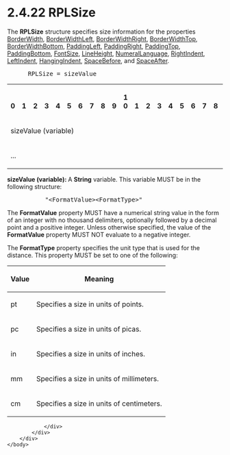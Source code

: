 <html dir="LTR" xmlns:mshelp="http://msdn.microsoft.com/mshelp" xmlns:ddue="http://ddue.schemas.microsoft.com/authoring/2003/5" xmlns:xlink="http://www.w3.org/1999/xlink" xmlns:tool="http://www.microsoft.com/tooltip">
    <head>
        <meta http-equiv="Content-Type" content="text/html; CHARSET=utf-8"></meta>
        <meta name="save" content="history"></meta>
        <title>2.4.22 RPLSize</title>
        <xml>
            <mshelp:toctitle title="2.4.22 RPLSize"></mshelp:toctitle>
            <mshelp:rltitle title="[MS-RPL]: RPLSize"></mshelp:rltitle>
            <mshelp:keyword index="A" term="7d5e716b-a059-4bd9-9462-0309243f7204"></mshelp:keyword>
            <mshelp:attr name="DCSext.ContentType" value="open specification"></mshelp:attr>
            <mshelp:attr name="AssetID" value="7d5e716b-a059-4bd9-9462-0309243f7204"></mshelp:attr>
            <mshelp:attr name="TopicType" value="kbRef"></mshelp:attr>
            <mshelp:attr name="DCSext.Title" value="[MS-RPL]: RPLSize" />
        </xml>
    </head>
    <body>
        <div id="header">
            <h1 class="heading">2.4.22 RPLSize</h1>
        </div>
        <div id="mainSection">
            <div id="mainBody">
                <div id="allHistory" class="saveHistory"></div>
                <div id="sectionSection0" class="section" name="collapseableSection">
                    

<p>The <b>RPLSize</b> structure specifies size information for
the properties <a href="b1a40301-fa1f-4d34-b0e5-34b5e50dca71.html">BorderWidth</a>,
<a href="60732633-c963-4222-94c5-7d9f0ecef094.html">BorderWidthLeft</a>, <a href="64d5b81c-4303-4daa-93ef-4515bd777638.html">BorderWidthRight</a>, <a href="3e1d46a6-8ddb-4037-8a78-b5b0ec2ce518.html">BorderWidthTop</a>, <a href="9f647bbe-2ea3-48a5-80d0-7f91ac01c421.html">BorderWidthBottom</a>, <a href="c10d4b65-8708-4ae0-ba2c-1404f9382426.html">PaddingLeft</a>, <a href="feb63278-7a81-4be8-81ae-4ed366f1605d.html">PaddingRight</a>, <a href="177e46cf-68b2-4edd-aa31-26b45ea67e98.html">PaddingTop</a>, <a href="8ded4865-8288-4fa0-9b2e-ffbb597452bf.html">PaddingBottom</a>, <a href="d15ae92a-da26-4ea8-b3ee-067436e9104b.html">FontSize</a>, <a href="9245b929-8069-494d-a284-10cc138fc73b.html">LineHeight</a>, <a href="3e22c20b-37ef-4dfe-bbcc-211114f45ad9.html">NumeralLanguage</a>, <a href="87063fe1-2139-422a-80de-47d6f710d59b.html">RightIndent</a>, <a href="4b807519-fe1b-4d9b-bd27-b484fec814b2.html">LeftIndent</a>, <a href="ebcf76fd-7a49-4b92-8628-05a303b4b3b1.html">HangingIndent</a>, <a href="373409b2-38d6-47f2-8769-571fd820f3ba.html">SpaceBefore</a>, and <a href="7482a298-55f7-4580-844c-5d7b66abbcaf.html">SpaceAfter</a>.</p>

<dl>
<dd>
<div><pre> RPLSize = sizeValue
</pre></div>
</dd></dl>

<table>
 <tr>
  <th><p><br>0</p></th>
  <th><p><br>1</p></th>
  <th><p><br>2</p></th>
  <th><p><br>3</p></th>
  <th><p><br>4</p></th>
  <th><p><br>5</p></th>
  <th><p><br>6</p></th>
  <th><p><br>7</p></th>
  <th><p><br>8</p></th>
  <th><p><br>9</p></th>
  <th><p>1<br>0</p></th>
  <th><p><br>1</p></th>
  <th><p><br>2</p></th>
  <th><p><br>3</p></th>
  <th><p><br>4</p></th>
  <th><p><br>5</p></th>
  <th><p><br>6</p></th>
  <th><p><br>7</p></th>
  <th><p><br>8</p></th>
  <th><p><br>9</p></th>
  <th><p>2<br>0</p></th>
  <th><p><br>1</p></th>
  <th><p><br>2</p></th>
  <th><p><br>3</p></th>
  <th><p><br>4</p></th>
  <th><p><br>5</p></th>
  <th><p><br>6</p></th>
  <th><p><br>7</p></th>
  <th><p><br>8</p></th>
  <th><p><br>9</p></th>
  <th><p>3<br>0</p></th>
  <th><p><br>1</p></th>
 </tr>
 <tr>
  <td colspan="32">
  <p>sizeValue
  (variable)</p>
  </td>
 </tr>
 <tr>
  <td colspan="32">
  <p>...</p>
  </td>
 </tr>
</table>

<p><b>sizeValue (variable): </b>A <b>String</b>
variable. This variable MUST be in the following structure:</p>

<dl>
<dd>
<dl>
<dd>
<div><pre> &quot;&lt;FormatValue&gt;&lt;FormatType&gt;&quot;           
</pre></div>
</dd></dl></dd></dl>

<p>The <b>FormatValue</b> property MUST have a numerical string
value in the form of an integer with no thousand delimiters, optionally
followed by a decimal point and a positive integer. Unless otherwise specified,
the value of the <b>FormatValue</b> property MUST NOT evaluate to a negative
integer.</p>

<p>The <b>FormatType</b> property specifies the unit type that
is used for the distance. This property MUST be set to one of the following:</p>

<table>
 <thead>
  <tr>
   <th>
   <p>Value</p>
   </th>
   <th>
   <p>Meaning</p>
   </th>
  </tr>
 </thead>
 <tr>
  <td>
  <p>pt</p>
  </td>
  <td>
  <p>Specifies a size in units of points.</p>
  </td>
 </tr>
 <tr>
  <td>
  <p>pc</p>
  </td>
  <td>
  <p>Specifies a size in units of picas.</p>
  </td>
 </tr>
 <tr>
  <td>
  <p>in</p>
  </td>
  <td>
  <p>Specifies a size in units of inches.</p>
  </td>
 </tr>
 <tr>
  <td>
  <p>mm</p>
  </td>
  <td>
  <p>Specifies a size in units of millimeters.</p>
  </td>
 </tr>
 <tr>
  <td>
  <p>cm</p>
  </td>
  <td>
  <p>Specifies a size in units of centimeters.</p>
  </td>
 </tr>
</table>

<p> </p>


                </div>
            </div>
        </div>
    </body>
</html>
